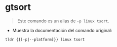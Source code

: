 # gtsort

> Este comando es un alias de `-p linux tsort`.

- Muestra la documentación del comando original:

`tldr {{[-p|--platform]}} linux tsort`
